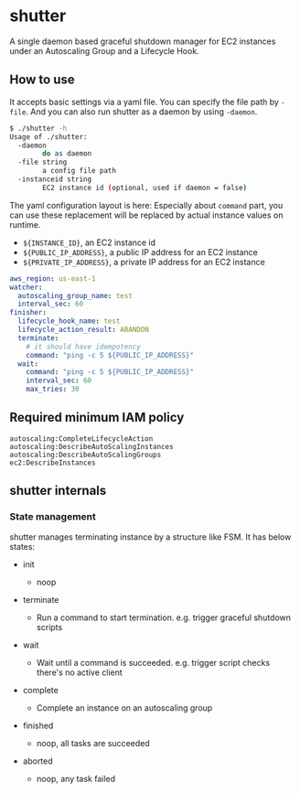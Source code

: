 # shutter

A single daemon based graceful shutdown manager for EC2 instances under an Autoscaling Group and a Lifecycle Hook.

## How to use

It accepts basic settings via a yaml file. You can specify the file path by `-file`.
And you can also run shutter as a daemon by using `-daemon`.

```sh
$ ./shutter -h
Usage of ./shutter:
  -daemon
        do as daemon
  -file string
        a config file path
  -instanceid string
        EC2 instance id (optional, used if daemon = false)
```

The yaml configuration layout is here:
Especially about `command` part, you can use these replacement will be replaced by actual instance values on runtime.

- `${INSTANCE_ID}`, an EC2 instance id
- `${PUBLIC_IP_ADDRESS}`, a public IP address for an EC2 instance
- `${PRIVATE_IP_ADDRESS}`, a private IP address for an EC2 instance

```yaml
aws_region: us-east-1
watcher:
  autoscaling_group_name: test
  interval_sec: 60
finisher:
  lifecycle_hook_name: test
  lifecycle_action_result: ABANDON
  terminate:
    # it should have idempotency
    command: "ping -c 5 ${PUBLIC_IP_ADDRESS}"
  wait:
    command: "ping -c 5 ${PUBLIC_IP_ADDRESS}"
    interval_sec: 60
    max_tries: 30
```

## Required minimum IAM policy

```
autoscaling:CompleteLifecycleAction
autoscaling:DescribeAutoScalingInstances
autoscaling:DescribeAutoScalingGroups
ec2:DescribeInstances
```

## shutter internals

### State management

shutter manages terminating instance by a structure like FSM. It has below states:

- init

  - noop
  
- terminate

  - Run a command to start termination. e.g. trigger graceful shutdown scripts
  
- wait

  - Wait until a command is succeeded. e.g. trigger script checks there's no active client
  
  
- complete

  - Complete an instance on an autoscaling group
  
- finished

  - noop, all tasks are succeeded
  
- aborted

  - noop, any task failed
  
